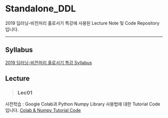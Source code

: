 # Standalone_DDL
2019 딥러닝-비전처리 홀로서기 특강에 사용된 Lecture Note 및 Code Repository입니다.

***

## Syllabus
[2019 딥러닝-비전처리 홀로서기 특강 Syllabus](https://docs.google.com/document/d/17PwKdZzKcuDMwj2gHwknghfnnjx8yttFv6-SD_Tr8yw/edit?usp=sharing) 

## Lecture

> ### Lec01
사전학습 : Google Colab과 Python Numpy Library 사용법에 대한 Tutorial Code입니다. [Colab & Numpy Tutorial Code](Lec01/Lec01_Colab_&_Numpy_Tutorial.ipynb)

